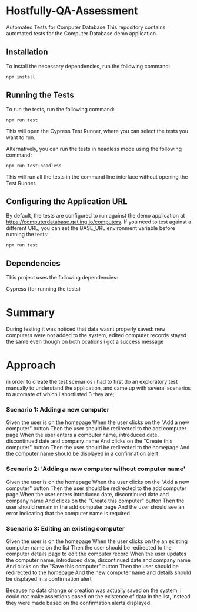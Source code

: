 # Hostfully-QA-Assessment


Automated Tests for Computer Database
This repository contains automated tests for the Computer Database demo application.

## Installation
To install the necessary dependencies, run the following command:


```npm install```

## Running the Tests
To run the tests, run the following command:

```npm run test```

This will open the Cypress Test Runner, where you can select the tests you want to run.

Alternatively, you can run the tests in headless mode using the following command:


```npm run test:headless```

This will run all the tests in the command line interface without opening the Test Runner.

## Configuring the Application URL
By default, the tests are configured to run against the demo application at https://computerdatabase.gatling.io/computers. If you need to test against a different URL, you can set the BASE_URL environment variable before running the tests:


```npm run test```

## Dependencies 

This project uses the following dependencies:

Cypress (for running the tests)


# Summary

During testing it was noticed that data wasnt properly saved: new computers were not added to the system, edited computer records stayed the same even though on both ocations i got a success message


# Approach 

in order to create the test scenarios i had to first do an exploratory test manually to understand the application, and came up with several scenarios to automate of which i shortlisted 3 they are;

### Scenario 1: Adding a new computer

Given the user is on the homepage
When the user clicks on the "Add a new computer" button
Then the user should be redirected to the add computer page
When the user enters a computer name, introduced date, discontinued date and company name
And clicks on the "Create this computer" button
Then the user should be redirected to the homepage
And the computer name should be displayed in a confirmation alert

### Scenario 2: 'Adding a new computer without computer name'

Given the user is on the homepage
When the user clicks on the "Add a new computer" button
Then the user should be redirected to the add computer page
When the user enters introduced date, discontinued date and company name
And clicks on the "Create this computer" button
Then the user should remain in the add computer page
And the user should see an error indicating that the computer name is required


### Scenario 3: Editing an existing computer

Given the user is on the homepage
When the user clicks on the an existing computer name on the list
Then the user should be redirected to the computer details page to edit the computer record
When the user updates the computer name, introduced date, discontinued date and company name
And clicks on the "Save this computer" button
Then the user should be redirected to the homepage
And the new computer name and details should be displayed in a confirmation alert


Because no data change or creation was actually saved on the system, i could not make assertions based on the existence of data in the list, instead they were made based on the confirmation alerts displayed.

